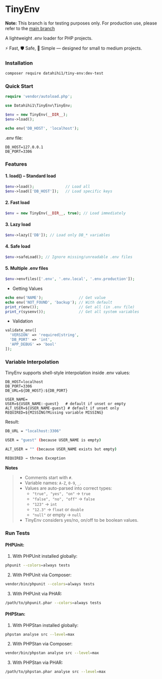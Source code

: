 # TinyEnv

**Note:** This branch is for testing purposes only. For production use, please refer to the [main branch](https://github.com/datahihi1/tiny-env.git)

A lightweight .env loader for PHP projects.

⚡ Fast, 🛡️ Safe, 🎯 Simple — designed for small to medium projects.

### Installation
```bash
composer require datahihi1/tiny-env:dev-test
```

### Quick Start
```php
require 'vendor/autoload.php';

use Datahihi1\TinyEnv\TinyEnv;

$env = new TinyEnv(__DIR__);
$env->load();

echo env('DB_HOST', 'localhost');
```

.env file:

```env
DB_HOST=127.0.0.1
DB_PORT=3306
```

### Features
#### 1. load() – Standard load
```php
$env->load();              // Load all
$env->load(['DB_HOST']);   // Load specific keys
```

#### 2. Fast load
```php
$env = new TinyEnv(__DIR__, true); // Load immediately
```

#### 3. Lazy load
```php
$env->lazy(['DB']); // Load only DB_* variables
```

#### 4. Safe load
```php
$env->safeLoad(); // Ignore missing/unreadable .env files
```

#### 5. Multiple .env files
```php
$env->envfiles(['.env', '.env.local', '.env.production']);
```

- Getting Values
```php
echo env('NAME');                // Get value
echo env('NOT_FOUND', 'backup'); // With default
print_r(env());                  // Get all (in .env file)
print_r(sysenv());               // Get all system variables
```

- Validation
```php
validate_env([
  'VERSION' => 'required|string',
  'DB_PORT' => 'int',
  'APP_DEBUG' => 'bool'
]);
```

### Variable Interpolation

TinyEnv supports shell-style interpolation inside .env values:

```env
DB_HOST=localhost
DB_PORT=3306
DB_URL=${DB_HOST}:${DB_PORT}

USER_NAME=
USER=${USER_NAME:-guest}   # default if unset or empty
ALT_USER=${USER_NAME-guest} # default if unset only
REQUIRED=${MISSING?Missing variable MISSING}
```

Result:
```bash
DB_URL = "localhost:3306"

USER = "guest" (because USER_NAME is empty)

ALT_USER = "" (because USER_NAME exists but empty)

REQUIRED → throws Exception
```

**Notes**
>
> - Comments start with `#`.
> - Variable names: `A-Z`, `0-9`, `_`.
> - Values are auto-parsed into correct types:
>   - `"true", "yes", "on"` → `true`
>   - `"false", "no", "off"` → `false`
>   - `"123"` → `int`
>   - `"12.3"` → `float` or `double`
>   - `"null"` or empty → `null`
> - TinyEnv considers yes/no, on/off to be boolean values.

### Run Tests

#### PHPUnit:

1. With PHPUnit installed globally:
```bash
phpunit --colors=always tests
```

2. With PHPUnit via Composer:
```bash
vendor/bin/phpunit --colors=always tests
```

3. With PHPUnit via PHAR:
```bash
/path/to/phpunit.phar --colors=always tests
```

#### PHPStan:

1. With PHPStan installed globally:

```bash
phpstan analyse src --level=max
```

2. With PHPStan via Composer:
```bash
vendor/bin/phpstan analyse src --level=max
```

3. With PHPStan via PHAR:
```bash
/path/to/phpstan.phar analyse src --level=max
```